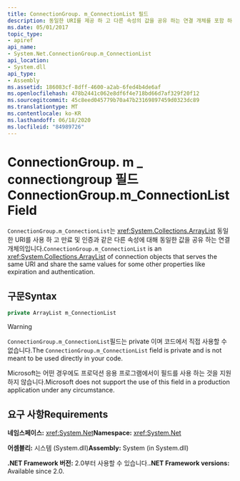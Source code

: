 ```yaml
---
title: ConnectionGroup. m_ConnectionList 필드
description: 동일한 URI를 제공 하 고 다른 속성의 값을 공유 하는 연결 개체를 포함 하는 .NET의 ConnectionGroup. m_ConnectionList 필드에 대해 알아봅니다.
ms.date: 05/01/2017
topic_type:
- apiref
api_name:
- System.Net.ConnectionGroup.m_ConnectionList
api_location:
- System.dll
api_type:
- Assembly
ms.assetid: 186083cf-8dff-4600-a2ab-6fed4b4de6af
ms.openlocfilehash: 478b2441c062e8df6f4e718bd66d7af329f20f12
ms.sourcegitcommit: 45c8eed045779b70a47b23169897459d0323dc89
ms.translationtype: MT
ms.contentlocale: ko-KR
ms.lasthandoff: 06/18/2020
ms.locfileid: "84989726"
---
```

# <a name="connectiongroupm_connectionlist-field"></a><span data-ttu-id="035e7-103">ConnectionGroup. m \_ connectiongroup 필드</span><span class="sxs-lookup"><span data-stu-id="035e7-103">ConnectionGroup.m\_ConnectionList Field</span></span>

<span data-ttu-id="035e7-104">`ConnectionGroup.m_ConnectionList`는 <xref:System.Collections.ArrayList> 동일한 URI를 사용 하 고 만료 및 인증과 같은 다른 속성에 대해 동일한 값을 공유 하는 연결 개체의입니다.</span><span class="sxs-lookup"><span data-stu-id="035e7-104">`ConnectionGroup.m_ConnectionList` is an <xref:System.Collections.ArrayList> of connection objects that serves the same URI and share the same values for some other properties like expiration and authentication.</span></span>

## <a name="syntax"></a><span data-ttu-id="035e7-105">구문</span><span class="sxs-lookup"><span data-stu-id="035e7-105">Syntax</span></span>
  
```csharp  
private ArrayList m_ConnectionList
```

> [!WARNING]
> <span data-ttu-id="035e7-106">`ConnectionGroup.m_ConnectionList`필드는 private 이며 코드에서 직접 사용할 수 없습니다.</span><span class="sxs-lookup"><span data-stu-id="035e7-106">The `ConnectionGroup.m_ConnectionList` field is private and is not meant to be used directly in your code.</span></span>
>
> <span data-ttu-id="035e7-107">Microsoft는 어떤 경우에도 프로덕션 응용 프로그램에서이 필드를 사용 하는 것을 지원 하지 않습니다.</span><span class="sxs-lookup"><span data-stu-id="035e7-107">Microsoft does not support the use of this field in a production application under any circumstance.</span></span>

## <a name="requirements"></a><span data-ttu-id="035e7-108">요구 사항</span><span class="sxs-lookup"><span data-stu-id="035e7-108">Requirements</span></span>

<span data-ttu-id="035e7-109">**네임스페이스:** <xref:System.Net></span><span class="sxs-lookup"><span data-stu-id="035e7-109">**Namespace:** <xref:System.Net></span></span>

<span data-ttu-id="035e7-110">**어셈블리:** 시스템 (System.dll)</span><span class="sxs-lookup"><span data-stu-id="035e7-110">**Assembly:** System (in System.dll)</span></span>

<span data-ttu-id="035e7-111">**.NET Framework 버전:** 2.0부터 사용할 수 있습니다.</span><span class="sxs-lookup"><span data-stu-id="035e7-111">**.NET Framework versions:** Available since 2.0.</span></span>
